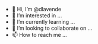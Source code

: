 - 👋 Hi, I’m @dlavende
- 👀 I’m interested in ...
- 🌱 I’m currently learning ...
- 💞️ I’m looking to collaborate on ...
- 📫 How to reach me ...

<!---
dlavende/dlavende is a ✨ special ✨ repository because its `README.md` (this file) appears on your GitHub profile.
You can click the Preview link to take a look at your changes.
--->
